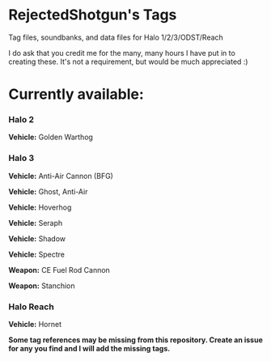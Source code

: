 # RejectedShotgun's Tags
Tag files, soundbanks, and data files for Halo 1/2/3/ODST/Reach

I do ask that you credit me for the many, many hours I have put in to creating these. It's not a requirement, but would be much appreciated :)

# Currently available:

### Halo 2

**Vehicle:** Golden Warthog



### Halo 3

**Vehicle:** Anti-Air Cannon (BFG)

**Vehicle:** Ghost, Anti-Air

**Vehicle:** Hoverhog

**Vehicle:** Seraph

**Vehicle:** Shadow

**Vehicle:** Spectre

**Weapon:** CE Fuel Rod Cannon

**Weapon:** Stanchion

### Halo Reach

**Vehicle:** Hornet

**Some tag references may be missing from this repository. Create an issue for any you find and I will add the missing tags.**